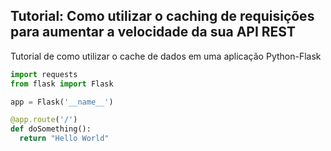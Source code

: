 ## Tutorial: Como utilizar o caching de requisições para aumentar a velocidade da sua API REST
Tutorial de como utilizar o cache de dados em uma aplicação Python-Flask

```Python
import requests
from flask import Flask

app = Flask('__name__')

@app.route('/')
def doSomething():
  return "Hello World"
```
